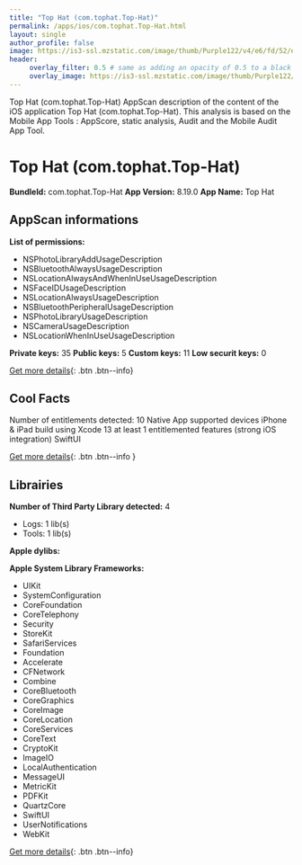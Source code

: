 ```yaml
---
title: "Top Hat (com.tophat.Top-Hat)"
permalink: /apps/ios/com.tophat.Top-Hat.html
layout: single
author_profile: false
image: https://is3-ssl.mzstatic.com/image/thumb/Purple122/v4/e6/fd/52/e6fd5256-79f3-d3ca-4a7e-ad307cfd61c6/AppIcon-1x_U007emarketing-0-8-0-85-220.png/512x512bb.jpg
header: 
     overlay_filter: 0.5 # same as adding an opacity of 0.5 to a black background
     overlay_image: https://is3-ssl.mzstatic.com/image/thumb/Purple122/v4/e6/fd/52/e6fd5256-79f3-d3ca-4a7e-ad307cfd61c6/AppIcon-1x_U007emarketing-0-8-0-85-220.png/512x512bb.jpg
---
```

Top Hat (com.tophat.Top-Hat) AppScan description of the content of the iOS application Top Hat (com.tophat.Top-Hat). This analysis is based on the Mobile App Tools : AppScore, static analysis, Audit and the Mobile Audit App Tool.

# Top Hat (com.tophat.Top-Hat)

**BundleId:** com.tophat.Top-Hat
**App Version:** 8.19.0
**App Name:** Top Hat


## AppScan informations 

**List of permissions:** 
- NSPhotoLibraryAddUsageDescription
- NSBluetoothAlwaysUsageDescription
- NSLocationAlwaysAndWhenInUseUsageDescription
- NSFaceIDUsageDescription
- NSLocationAlwaysUsageDescription
- NSBluetoothPeripheralUsageDescription
- NSPhotoLibraryUsageDescription
- NSCameraUsageDescription
- NSLocationWhenInUseUsageDescription
  
  
**Private keys:** 35
**Public keys:** 5
**Custom keys:** 11
**Low securit keys:** 0
  
[Get more details](/pricing.html){: .btn .btn--info}

## Cool Facts

Number of entitlements detected: 10
Native App
supported devices iPhone & iPad
build using Xcode 13
at least 1 entitlemented features (strong iOS integration)
SwiftUI
  
[Get more details](/pricing.html){: .btn .btn--info }

## Librairies 
**Number of Third Party Library detected:** 4
- Logs: 1 lib(s)
- Tools: 1 lib(s)


**Apple dylibs:**


**Apple System Library Frameworks:**
- UIKit
- SystemConfiguration
- CoreFoundation
- CoreTelephony
- Security
- StoreKit
- SafariServices
- Foundation
- Accelerate
- CFNetwork
- Combine
- CoreBluetooth
- CoreGraphics
- CoreImage
- CoreLocation
- CoreServices
- CoreText
- CryptoKit
- ImageIO
- LocalAuthentication
- MessageUI
- MetricKit
- PDFKit
- QuartzCore
- SwiftUI
- UserNotifications
- WebKit


  
[Get more details](/pricing.html){: .btn .btn--info}

